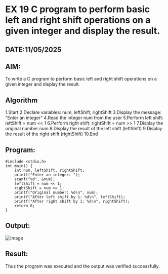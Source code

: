 # EX 19 C program to perform basic left and right shift operations on a given integer and display the result.
## DATE:11/05/2025
## AIM:
To write a C program to perform basic left and right shift operations on a given integer and display the result.

## Algorithm
1.Start
2.Declare variables: num, leftShift, rightShift
3.Display the message: "Enter an integer"
4.Read the integer num from the user
5.Perform left shift: leftShift = num << 1
6.Perform right shift: rightShift = num >> 1
7.Display the original number num
8.Display the result of the left shift (leftShift)
9.Display the result of the right shift (rightShift)
10.End
## Program:
```
#include <stdio.h>
int main() {
    int num, leftShift, rightShift;
    printf("Enter an integer: ");
    scanf("%d", &num);
    leftShift = num << 1;
    rightShift = num >> 1;
    printf("Original number: %d\n", num);
    printf("After left shift by 1: %d\n", leftShift);
    printf("After right shift by 1: %d\n", rightShift);
    return 0;
}
```

## Output:
![image](https://github.com/user-attachments/assets/ea50e6fc-c6fa-4c63-81bb-6b373115ef75)


## Result:
Thus the program was executed and the output was verified successfully.
